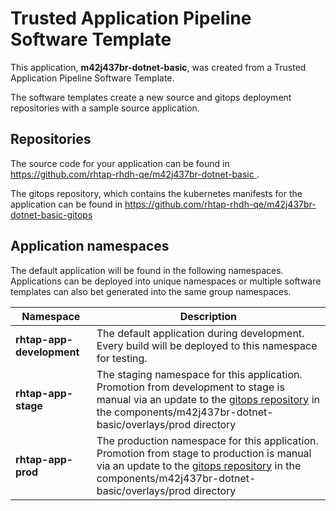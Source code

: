 # Trusted Application Pipeline Software Template

This application, **m42j437br-dotnet-basic**, was created from a Trusted Application Pipeline Software Template.

The software templates create a new source and gitops deployment repositories with a sample source application. 

## Repositories

The source code for your application can be found in [https://github.com/rhtap-rhdh-qe/m42j437br-dotnet-basic ](https://github.com/rhtap-rhdh-qe/m42j437br-dotnet-basic ).
 
The gitops repository, which contains the kubernetes manifests for the application can be found in 
[https://github.com/rhtap-rhdh-qe/m42j437br-dotnet-basic-gitops ](https://github.com/rhtap-rhdh-qe/m42j437br-dotnet-basic-gitops ) 

## Application namespaces 

The default application will be found in the following namespaces. Applications can be deployed into unique namespaces or multiple software templates can also bet generated into the same group namespaces.  

|  Namespace   |  Description   |  
| -------- | -------- |   
| **rhtap-app-development** | The default application during development. Every build will be deployed to this namespace for testing. | 
| **rhtap-app-stage** | The staging namespace for this application. Promotion from development to stage is manual via an update to the [gitops repository](https://github.com/rhtap-rhdh-qe/m42j437br-dotnet-basic-gitops ) in the components/m42j437br-dotnet-basic/overlays/prod directory |  
| **rhtap-app-prod** | The production namespace for this application. Promotion from stage to production is manual via an update to the [gitops repository](https://github.com/rhtap-rhdh-qe/m42j437br-dotnet-basic-gitops ) in the components/m42j437br-dotnet-basic/overlays/prod directory | 